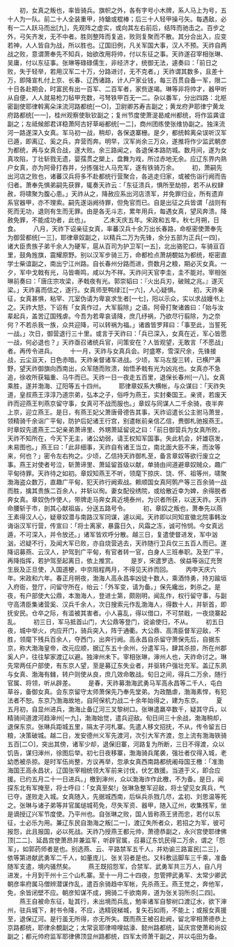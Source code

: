 <!-- { "loadSidebar": true } -->
　　初，女真之叛也，率皆骑兵。旗帜之外，各有字号小木牌，系人马上为号，五十人为一队。前二十人全装重甲，持鎗或棍棒；后三十人轻甲操弓矢。每遇敌，必有一二人跃马而出[九]，先观阵之虚实，或向其左右前后，结阵而驰击之。百步之外，弓矢齐发，无不中者。胜则整阵而复追，败则复聚而不散。其分合出入，应变若神，人人皆自为战，所以胜也。辽国旧例，凡关军国大事，汉人不预。天祚自两战之败，意谓萧奉先不知兵，始欲改用将帅，付以东征之事。天祚遂召宰相张琳、吴庸，付以东征事。张琳等碌碌儒生，非经济才，统御无法，遽奏曰：「前日之败，失于轻举，若用汉军二十万，分路进讨，无不克者。」天祚谓其数多，且差十万，即降宣札付上京、长春、辽西诸路，计人户家业钱，每三百贯自备一军，限二十日各赴期会，时富民有出一百军、二百军者，家赀遂竭。琳等非将帅才，器甲听从自便，人人就易枪刀毡甲充数，弓弩铁甲百无一二。杂以番军，分出四路：北枢密副使耶律斡离朵涞流河路都统[一○]，卫尉卿苏寿吉副之；黄龙府尹耶律宁黄龙府路都统[一一]，桂州观察使耿钦副之；复州节度使萧湜曷咸州都统，将作监龚谊副之；左祗候郎君详稳萧阿古好草峪都统[一二]，商州团练使张维协副之。独涞流河一路遂深入女真。军马初一战，稍却，各保退寨栅。是夕，都统斡离朵误听汉军已遁，即离辽、奚之兵，弃营而奔。明早，汉军尚余三万众，遂推将作少监武朝彦为都统，再与女真合战，遂大败。余三路闻之，各退保本路防城。数月间，遂为女真攻陷，丁壮斩戮无遗，婴孺贯之槊上，盘舞为戏，所过赤地无余。应辽东界内熟户女真，亦为阿骨打吞并，分拣强壮人马充军，遂有铁骑万余。
　　初，萧嗣先出河店之败也，诸蕃汉兵将多不赴都统行营聚合，各逃走归家，或被伤诣行阙而告归者。萧奉先惧弟嗣先获罪，辄奏天祚云：「东征溃兵，惧所至劫掠，若不从权肆赦，将啸聚为腹心患。」天祚从之，降赦应系出河店溃军，并免罪归业，所有遗弃系官器甲，亦不理索。嗣先遂诣阙待罪，但免官而已。自是出征之兵皆谓「战则有死而无功，退则有生而无罪。由是各无斗志，累年用兵，每遇女真，望风奔溃。降赦免罪，不能成功者，此也」。
　　乙未天庆五年。宋政和五年。秋七月朔，日食。
　　八月，天祚下诏亲征女真，率蕃汉兵十余万出长春路，命枢密使萧奉先为御营都统[一三]，耶律章奴副之，以精兵二万为先锋，余分五部为正兵[一四]，诸大臣贵族子弟千余人为硬军，扈从百司为护卫军[一五]，北出骆驼口，车骑亘百里，鼓角旌旗，震耀原野。别以汉军步骑三万，命都检点萧胡覩姑为都统，枢密直学士柴谊副之，南出宁江州路。自长春州分路而进，赍数月之粮，期必灭女真。一夕，军中戈戟有光，马皆嘶鸣，咸以为不祥。天祚问天官李圭，圭不能对。宰相张琳前奏曰：「唐庄宗攻梁，矛戟夜有光。郭崇韬曰：『火出兵刃，破贼之兆。』遂灭梁。」天祚喜而信之，遂行。女真师至鸭绿江[一六]，人心疑惧。
　　初，天祚亲征，女真甚惧，粘罕、兀室伪请为卑哀求生者[一七]，阳以示众，实以求战嫚书上之。天祚大怒，下诏有「女真作过，大军翦除」之语。阿骨打聚诸酋曰：「始与汝辈起兵，盖苦辽国残虐。今吾为若卑哀请降，庶几纾祸，乃欲尽行翦除，为之奈何？不若杀我一族，众共迎降，可以转祸为福。」诸酋皆罗拜曰：「事至此，当誓死一战。」次日，御营退行三十里。或言于天祚曰：「兵已深入，女真在近，军心皆愿一战，何必退也？」天祚亟召诸统兵官，问策安在？人皆观望，无敢言「不愿战」者。再传令进兵。
　　十一月，天祚与女真兵会。时盛寒，雪深尺余，先锋接战，云尘亘天，日色赤暗。天祚亲督诸军进战。少顷，军马左旋三转，已横尸满野，望天祚御旗向西南出，众军随而败溃，始悟矛戟有光为凶兆也。女真亦不急追，徐收所获辎重、马牛而已。天祚一日一夜走五百里，退保长春州[一八]。女真乘胜，遂并渤海、辽阳等五十四州。
　　耶律章奴系大横帐，与众谋曰：「天祚失道，皇叔燕王淳淳乃道宗弟，弘本之子，俗呼为燕王，实封秦国王。亲贤，若废天祚而迎燕王判燕京留守事，女真可不战而服也。」章奴与同谋人二千余骑，夜半奔上京，迎立燕王。是日，有燕王妃父萧唐骨德告其事，天祚诏遣长公主驸马萧昱，领精骑千余诣广平甸，防护后妃诸王行宫，别遣帐前亲信乙信，赉御札驰报燕王。时章奴先遣燕王二妃亲弟萧谛里、外甥萧延留说之曰：「前日御营兵为女真所败，天祚不知所在，今天下无主，诸公幼弱，请王权知军国事。失此机会，奸雄窃发，未易图也。」燕王曰：「此非细事，天祚自有诸王当立，南北面大臣不来，而汝等来，何也？」密令左右拘之。少顷，乙信持天祚御札至，备言章奴等欲行废立之事。燕王对使者号泣，斩萧谛里、萧延留首级以献，单骑由间道避章奴贼众，趣广平甸待罪。天祚待之如初。章奴知燕王不听，领麾下掠庆、饶、怀、祖等州，啸聚渤海盗众数万，直趣广平甸，犯天祚行阙索战。赖顺国女真阿鹘产等三百余骑一战而胜，擒其贵族二百余人，并斩以徇。妻女配役绣院，或给散近幸为婢，余得脱者奔女真。章奴伪作使人，带牌走马奔女真近境泰州，为识者所获，以送天祚。天祚命腰斩于市，剖其心献祖庙，分送五路号令。
　　初，章奴之叛也，萧奉先以燕王素得汉人心，疑章奴潜与南路汉军同谋，遽以闻。天祚即以同知宣徽北院事韩汝诲诣汉军行营，传宣曰：「将士离家，暴露日久，风霜之冻，诚可怜悯。今女真远遁，不可深入，并令放还。」诸军皆欢呼分散。越三日，复遣使督进发，军中汹汹，迟疑不行，及闻大军已败，亦自烧营逃去，天祚随行卫兵仅三五百人而已。遂降诏募燕、云汉人，护驾到广平甸，有官者转一官，白身人三班奉职。及至广平，再降指挥，若护驾至起离日，依上推赏。
　　是岁，宋遣罗选、侯益等诣辽充贺生辰及正旦使，入国道梗，中京阻程两月，不得见天祚而回。
　　丙申天庆六年。宋政和六年。春正月朔夜，渤海人高永昌率凶徒十数人，乘酒恃勇，持刃踰垣入府衙，登厅，问留守所在，绐云：「外军变，请为备。」保先纔出，刺杀之。是夜，有户部使大公鼎，本渤海人，登进士第，颇刚明，闻乱作，权行留守事，与副守高清臣集诸营奚、汉兵千余人，次日搜索元作乱渤海人，得数十人，并斩首，即抚安民。仓卒之际，有滥被其害者。小人喜乱，得以借口，不可禁戢，一夜烧寨起乱。
　　初三日，军马抵首山门，大公鼎等登门，说谕使归，不从。
　　初五日夜，城中举火，内应开门，骑兵突入，阵于通衢。大公鼎、高清臣督军迎敌，不胜，领麾下残兵百余人，夺西门，出奔行阙。高永昌自杀留守萧保先后，自据东京，称大渤海皇帝，改元应顺，据辽东五十余州，分遣军马，肆其杀掠，所在州郡奚人户，往往挈家渡辽以避。独渖州未下。宰相张琳，渖州人也，天祚命讨之。琳先常两任户部使，有东京人望，至是募辽东失业者，并驱转户强壮充军。盖辽东夙与女真、渤海有雠，转户则使从良，庶几效命敢战。旬日之间，得兵二万余，随行官属、将领，听从辟差。
　　是春，天祚募渤海武勇马军高永昌等二千人，屯白草谷，备御女真。会东京留守太师萧保先乃奉先堂弟。为政酷虐，渤海素悍，有犯法者不恕。东京乃渤海故地，自阿保机力战二十余年始得之，建为东京。
　　夏五月初，自显州进兵，渤海止备辽河三叉黎树口。张琳遣羸卒数千，疑其守兵，以精骑间道渡河趋渖州[一九]，渤海始觉，遣兵迎敌。旬日间三十余战，渤海稍却，退保东京。张琳兵距城五里，隔太子河札寨。先遣人移文招抚，不从，传令留五日粮，决策破城。越二日，发安德州义军先渡河，次引大军齐渡，忽上流有渤海铁骑五百[二○]，突出其傍，诸军少却，退保旧寨，河路复为所断，三日不得渡，众以饥告，谋归渖州，徐图后举。初七日夜移寨，渤海骑兵尾袭，强壮者仅得入城，老幼悉被杀掠。是时军伍尚整，方议再举，忽承女真西南路都统阇母国王檄：「准渤海国王高永昌状，辽国张宰相统领大军前来讨伐，伏乞救援。当道于义，即合应援。已约五月二十一日进兵。」檄到渖州，众以渤海诈作此檄，不为备。是日，闻探东北有军掩至，将士呼曰：「女真至矣!」张琳急整军迎敌，将士望见女真兵，气已夺，遂败走入城。女真随入，先据城西南，后纵兵杀戮几尽，孟初、刘思温等死之。张琳与诸子弟等并官属缒城苟免，尽失军资、器甲，随入辽州，收集残军，坐是谪授辽兴军节度使。乃平州也。自张琳之败，国人皆称燕王贤而忠，若付以东征，士必乐为用。兼辽东民自渤海之叛[二一]，渡辽失所者众，若招之为军，彼可报怨，此且报国，必以死战。天祚乃授燕王都元帅，萧德恭副之，永兴宫使耶律佛顶[二二]、延昌宫使萧昂并兼监军，听辟官属，召募辽东饥民得二万余，谓之「怨军」，如郭药师者是也。别选燕、云、平路禁军五千人，并劝谕三路富民[二三]，依等第进献武勇军二千人，如董庞儿、张关羽者是也。又科敷运脚车三千乘，准备随军支遣，境内骚然矣。
　　燕王既招怨军，合禁军、武勇军共三万人，自八月进发，十月到干州十三个山札寨。至十一月二十四夜，忽管押武勇军、太常少卿武朝彦率府属马僧辨潜谋作乱，遣百余骑趋中军帐，先杀燕王。燕王觉之，奔他军，免，余皆闭壁不应。朝彦知谋不成，拥骑二千欲南奔，道为张关羽所杀[二四]。
　　燕王自被命东征，耻其行，未出境而兵乱，勉率诸军自黎树口渡辽水，欲下渖州，驻兵城下，射书令降，不应，选精锐梯城，复矢石如雨，不能上；或报女真援至，退保辽河。是行虽无所得，亦无所失。既而燕王被召赴阙，留北宰相萧德恭上京路都统，耶律余覩副之；太常衮耶律啼哩姑濠、懿州路都统，延庆宫使萧和尚奴副之；都元帅府监军耶律佛顶显州路都统，四军太师萧干副之，并以屯田为备。
